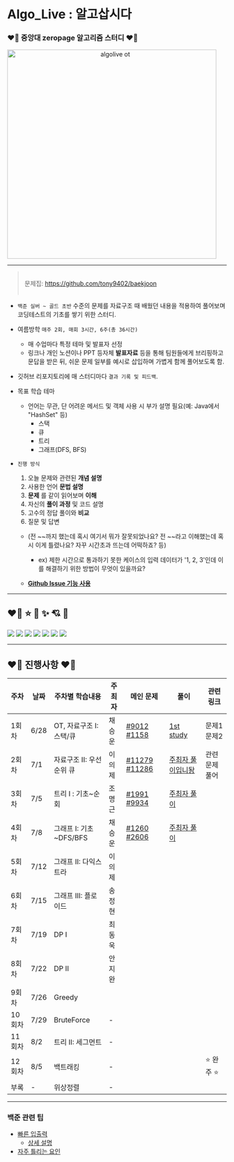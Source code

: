 # Algo_Live : 알고삽시다

### ❤️‍🔥 중앙대 zeropage 알고리즘 스터디 ❤️‍🔥

<a href="https://wiki.zeropage.org/wiki.php/%EC%95%8C%EA%B3%A0%EC%82%BD%EC%8B%9C%EB%8B%A4" style="text-align:center;">
    <img width="480" alt="algolive ot" src="https://user-images.githubusercontent.com/12531340/175253286-bd82c4af-0168-4f51-b256-e6a66a1d5201.png" >
</a>

---

> </br>문제집: https://github.com/tony9402/baekjoon</br></br>

- `백준 실버 ~ 골드 초반` 수준의 문제를 자료구조 때 배웠던 내용을 적용하여 풀어보며 코딩테스트의 기초를 쌓기 위한 스터디.

- 여름방학 `매주 2회, 매회 3시간, 6주(총 36시간)`

  - 매 수업마다 특정 테마 및 발표자 선정
  - 링크나 개인 노션이나 PPT 등자체 **발표자료** 등을 통해 팀원들에게 브리핑하고 문답을 받은 뒤, 쉬운 문제 일부를 예시로 삽입하며 가볍게 함께 풀어보도록 함.

- 깃허브 리포지토리에 매 스터디마다 `결과 기록 및 피드백`.

- 목표 학습 테마
  - 언어는 무관, 단 어려운 메서드 및 객체 사용 시 부가 설명 필요(예: Java에서 "HashSet" 등)
    - 스택
    - 큐
    - 트리
    - 그래프(DFS, BFS)
- `진행 방식`

  1. 오늘 문제와 관련된 **개념 설명**
  2. 사용한 언어 **문법 설명**
  3. **문제** 를 같이 읽어보며 **이해**
  4. 자신의 **풀이 과정** 및 코드 설명
  5. 고수의 정답 풀이와 **비교**
  6. 질문 및 답변

  - (전 ~~까지 했는데 혹시 여기서 뭐가 잘못되었나요? 전 ~~라고 이해했는데 혹시 이게 틀렸나요? 자꾸 시간초과 뜨는데 어떡하죠? 등)

    - ex) 제한 시간으로 통과하기 못한 케이스의 입력 데이터가 '1, 2, 3'인데 이를 해결하기 위한 방법이 무엇이 있을까요?

  - [**Github Issue 기능 사용**](https://github.com/AlgoLive/AlgoLive_Session/issues/2)

---

## ❤️‍🔥 ⭐️ 🔫 ✨ 💘 🎉

<a href="https://solved.ac/winluck">
<img src="https://mazassumnida.wtf/api/v2/generate_badge?boj=winluck"></a>

<a href="https://solved.ac/synoti21">
<img src="https://mazassumnida.wtf/api/v2/generate_badge?boj=synoti21"></a>

<a href="https://solved.ac/dwchoi0610">
<img src="https://mazassumnida.wtf/api/v2/generate_badge?boj=dwchoi0610"></a>

<a href="https://solved.ac/mgmg612">
<img src="https://mazassumnida.wtf/api/v2/generate_badge?boj=mgmg612"></a>

<a href="https://solved.ac/k424">
<img src="https://mazassumnida.wtf/api/v2/generate_badge?boj=k424"></a>

<a href="https://solved.ac/rokaf72781110">
<img src="https://mazassumnida.wtf/api/v2/generate_badge?boj=rokaf72781110"></a>

<a href="https://solved.ac/euije">
<img src="https://mazassumnida.wtf/api/v2/generate_badge?boj=euije"></a>

---

## ❤️‍🔥 진행사항 ❤️‍🔥

| 주차   | 날짜 | 주차별 학습내용          | 주최자 | 메인 문제                                                                                       | 풀이                                      | 관련 링크                          |
| ------ | ---- | ------------------------ | ------ | ----------------------------------------------------------------------------------------------- | ----------------------------------------- | ---------------------------------- |
| 1회차  | 6/28 | OT, 자료구조 I: 스택/큐  | 채승운 | [#9012](https://www.acmicpc.net/problem/9012) [#1158](https://www.acmicpc.net/problem/1158)     | [1st study](./1st%20study/)               | 문제1 문제2 |
| 2회차  | 7/1  | 자료구조 II: 우선순위 큐 | 이의제 | [#11279](https://www.acmicpc.net/problem/11279) [#11286](https://www.acmicpc.net/problem/11286) | [주최자 풀이입니돵](./2nd%20study/Codes/) | 관련 문제 풀어
| 3회차  | 7/5  | 트리 I : 기초~순회       | 조명근 | [#1991](https://www.acmicpc.net/problem/1991) [#9934](https://www.acmicpc.net/problem/9934)     | [주최자 풀이](./3rd%20study/Codes/)       |
| 4회차  | 7/8  | 그래프 I: 기초~DFS/BFS   | 채승운 | [#1260](https://www.acmicpc.net/problem/1260) [#2606](https://www.acmicpc.net/problem/2606)  | [주최자 풀이](./4th%20study/Codes/)                                            |
| 5회차  | 7/12 | 그래프 II: 다익스트라   | 이의제 |                                                                                                 |                                           |                                    |
| 6회차  | 7/15 | 그래프 III: 플로이드    | 송정현 |                                                                                                 |                                           |                                    |
| 7회차  | 7/19 | DP I                     | 최동욱 |                                                                                                 |                                           |                                    |
| 8회차  | 7/22 | DP II                    | 안지완 |                                                                                                 |                                           |                                    |
| 9회차  | 7/26 | Greedy              |  |                                                                                                 |                                           |                                    |
| 10회차 | 7/29 | BruteForce                   | -      |                                                                                                 |                                           |                                    |
| 11회차 | 8/2  | 트리 II: 세그먼트                 | -      |                                                                                                 |                                           |                                    |
| 12회차 | 8/5  | 백트래킹                 | -      |                                                                                                 |                                           | ⭐️ 완주 ⭐️                       |
| 부록   | -    | 위상정렬                 | -      |                                                                                                 |                                           |                                    |

---

### 백준 관련 팁

- [빠른 입출력](https://www.acmicpc.net/problem/15552)
  - [상세 설명](https://www.acmicpc.net/board/view/22716)
- [자주 틀리는 요인](https://www.acmicpc.net/blog/view/70)
